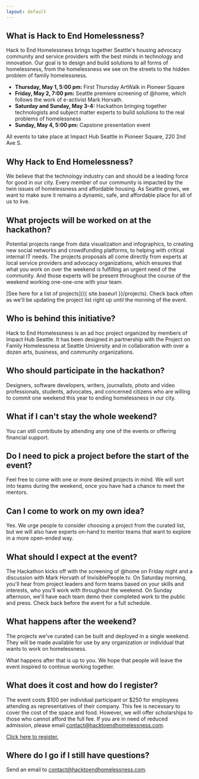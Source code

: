 ```yaml
---
layout: default
---
```


## What is Hack to End Homelessness?

Hack to End Homelessness brings together Seattle's housing advocacy community and service providers with the best minds in technology and innovation. Our goal is to design and build solutions to all forms of homelessness, from the homelessness we see on the streets to the hidden problem of family homelessness.

- **Thursday, May 1, 5:00 pm:** First Thursday ArtWalk in Pioneer Square
- **Friday, May 2, 7:00 pm:** Seattle premiere screening of @home, which follows the work of e-activist Mark Horvath.
- **Saturday and Sunday, May 3-4:** Hackathon bringing together technologists and subject matter experts to build solutions to the real problems of homelessness
- **Sunday, May 4, 5:00 pm:** Capstone presentation event

All events to take place at Impact Hub Seattle in Pioneer Square, 220 2nd Ave S.


## Why Hack to End Homelessness?

We believe that the technology industry can and should be a leading force for good in our city. Every member of our community is impacted by the twin issues of homelessness and affordable housing. As Seattle grows, we want to make sure it remains a dynamic, safe, and affordable place for all of us to live. 


## What projects will be worked on at the hackathon?

Potential projects range from data visualization and infographics, to creating new social networks and crowdfunding platforms, to helping with critical internal IT needs. The projects proposals all come directly from experts at local service providers and advocacy organizations, which ensures that what you work on over the weekend is fulfilling an urgent need of the community. And those experts will be present throughout the course of the weekend working one-one-one with your team.

[See here for a list of projects]({{ site.baseurl }}/projects). Check back often as we'll be updating the project list right up until the morning of the event.


## Who is behind this initiative?
Hack to End Homelessness is an ad hoc project organized by members of Impact Hub Seattle. It has been designed in partnership with the Project on Family Homelessness at Seattle University and in collaboration with over a dozen arts, business, and community organizations.


## Who should participate in the hackathon?

Designers, software developers, writers, journalists, photo and video professionals, students, advocates, and concerned citizens who are willing to commit one weekend this year to ending homelessness in our city. 

## What if I can't stay the whole weekend? 

You can still contribute by attending any one of the events or offering financial support. 


## Do I need to pick a project before the start of the event?

Feel free to come with one or more desired projects in mind. We will sort into teams during the weekend, once you have had a chance to meet the mentors.


## Can I come to work on my own idea?

Yes. We urge people to consider choosing a project from the curated list, but we will also have experts on-hand to mentor teams that want to explore in a more open-ended way.


## What should I expect at the event?


The Hackathon kicks off with the screening of @home on Friday night and a discussion with Mark Horvath of InvisiblePeople.tv. On Saturday morning, you'll hear from project leaders and form teams based on your skills and interests, who you'll work with throughout the weekend. On Sunday afternoon, we'll have each team demo their completed work to the public and press. Check back before the event for a full schedule.


## What happens after the weekend?

The projects we've curated can be built and deployed in a single weekend. They will be made available for use by any organization or individual that wants to work on homelessness.

What happens after that is up to you. We hope that people will leave the event inspired to continue working together.


## What does it cost and how do I register?

The event costs $100 per individual participant or $250 for employees attending as representatives of their company. This fee is necessary to cover the cost of the space and food. However, we will offer scholarships to those who cannot afford the full fee. If you are in need of reduced admission, please email contact@hacktoendhomelessness.com.

[Click here to register.](http://www.eventbrite.com/e/hack-to-end-homelessness-seattle-tickets-11125365267)


## Where do I go if I still have questions?

Send an email to contact@hacktoendhomelessness.com.


